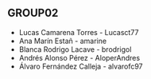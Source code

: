 ## GROUP02

- Lucas Camarena Torres - Lucasct77
- Ana Marín Estañ - amarine
- Blanca Rodrigo Lacave - brodrigol
- Andrés Alonso Pérez - AloperAndres
- Álvaro Fernández Calleja - alvarofc97